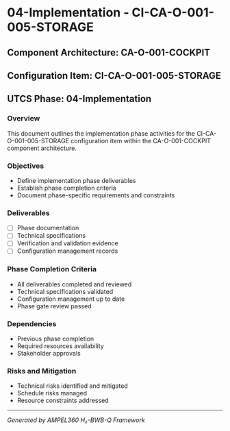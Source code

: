 # 04-Implementation - CI-CA-O-001-005-STORAGE

## Component Architecture: CA-O-001-COCKPIT
## Configuration Item: CI-CA-O-001-005-STORAGE
## UTCS Phase: 04-Implementation

### Overview
This document outlines the implementation phase activities for the CI-CA-O-001-005-STORAGE configuration item within the CA-O-001-COCKPIT component architecture.

### Objectives
- Define implementation phase deliverables
- Establish phase completion criteria
- Document phase-specific requirements and constraints

### Deliverables
- [ ] Phase documentation
- [ ] Technical specifications
- [ ] Verification and validation evidence
- [ ] Configuration management records

### Phase Completion Criteria
- All deliverables completed and reviewed
- Technical specifications validated
- Configuration management up to date
- Phase gate review passed

### Dependencies
- Previous phase completion
- Required resources availability
- Stakeholder approvals

### Risks and Mitigation
- Technical risks identified and mitigated
- Schedule risks managed
- Resource constraints addressed

---
*Generated by AMPEL360 H₂-BWB-Q Framework*
